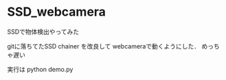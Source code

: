 # SSD_webcamera
SSDで物体検出やってみた

gitに落ちてたSSD chainer を改良して
webcameraで動くようにした．
めっちゃ遅い

実行は
python demo.py
